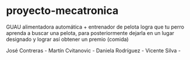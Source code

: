 # proyecto-mecatronica
GUAU alimentadora automática + entrenador de pelota
logra que tu perro aprenda a buscar una pelota, para posteriormente dejarla en un lugar designado y lograr así obtener un premio (comida)

José Contreras -
Martín Cvitanovic -
Daniela Rodríguez -
Vicente Silva -
